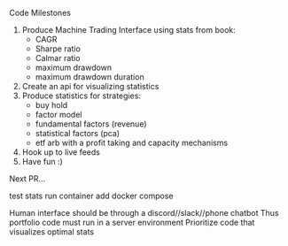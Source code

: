 Code Milestones

1. Produce Machine Trading Interface using stats from book:
   * CAGR
   * Sharpe ratio
   * Calmar ratio
   * maximum drawdown
   * maximum drawdown duration
2. Create an api for visualizing statistics
3. Produce statistics for strategies:
   * buy hold
   * factor model
   * fundamental factors (revenue)
   * statistical factors (pca)
   * etf arb with a profit taking and capacity mechanisms
4. Hook up to live feeds
5. Have fun :)

Next PR...

test stats
run container
add docker compose

Human interface should be through a discord//slack//phone chatbot
Thus portfolio code must run in a server environment
Prioritize code that visualizes optimal stats